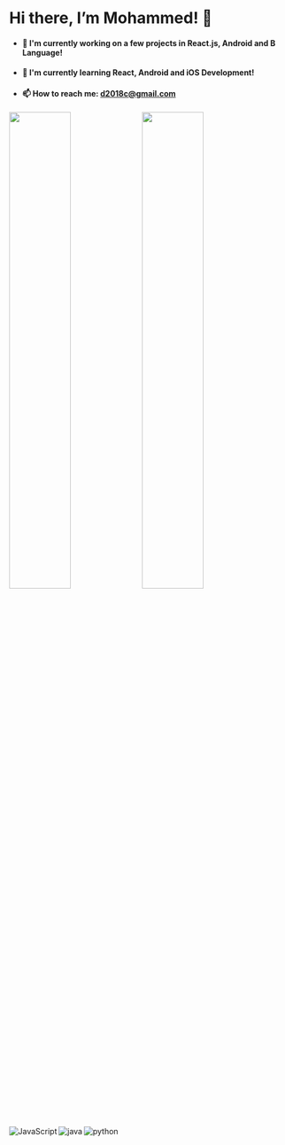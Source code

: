 # Hi there, I’m Mohammed! 👋
- #### 🔭 I'm currently working on a few projects in React.js, Android and B Language!  
- #### 📱 I'm currently learning React, Android and iOS Development!
- #### 📫 How to reach me: d2018c@gmail.com
<div> <img align="left" width="47%" src="https://github-readme-stats.vercel.app/api?username=mohammeddchowdhury&show_icons=true&theme=radical" />

<img align="left" width="47%" src="https://github-readme-stats.vercel.app/api/top-langs/?username=mohammeddchowdhury&layout=compact" />

<img align="left" alt="JavaScript" src= "https://img.shields.io/badge/javascript-%23323330.svg?style=for-the-badge&logo=javascript&logoColor=%23F7DF1E" />
<img align="left" alt="java" src="https://img.shields.io/badge/java-%23ED8B00.svg?style=for-the-badge&logo=java&logoColor=white" />
<img align="left" alt="python" src="https://img.shields.io/badge/python-3670A0?style=for-the-badge&logo=python&logoColor=ffdd54" />
</div>





<!---
:)
--->
